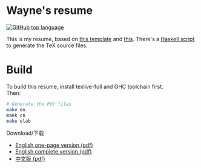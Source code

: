 # Wayne's resume

[![GitHub top language](https://img.shields.io/github/languages/top/KageyamaRuka/resume.svg)](https://github.com/KageyamaRuka/resume)

This is my resume, based on [this template](https://github.com/billryan/resume) and [this](https://github.com/ice1000/resume).
There's a [Haskell script](Resume.hs) to generate the TeX source files.

# Build

To build this resume, install texlive-full and GHC toolchain first.<br/>
Then:

```bash
# Generate the Pdf files
make en
maek cn
make elab
```

Download/下载
+ [English one-page version (pdf)](https://github.com/KageyamaRuka/resume/releases/download/v0.2023/resume.pdf)
+ [English complete version (pdf)](https://github.com/KageyamaRuka/resume/releases/download/v0.2023/resume-elab.pdf)
+ [中文版 (pdf)](https://github.com/KageyamaRuka/resume/releases/download/v0.2023/resume-cn.pdf)